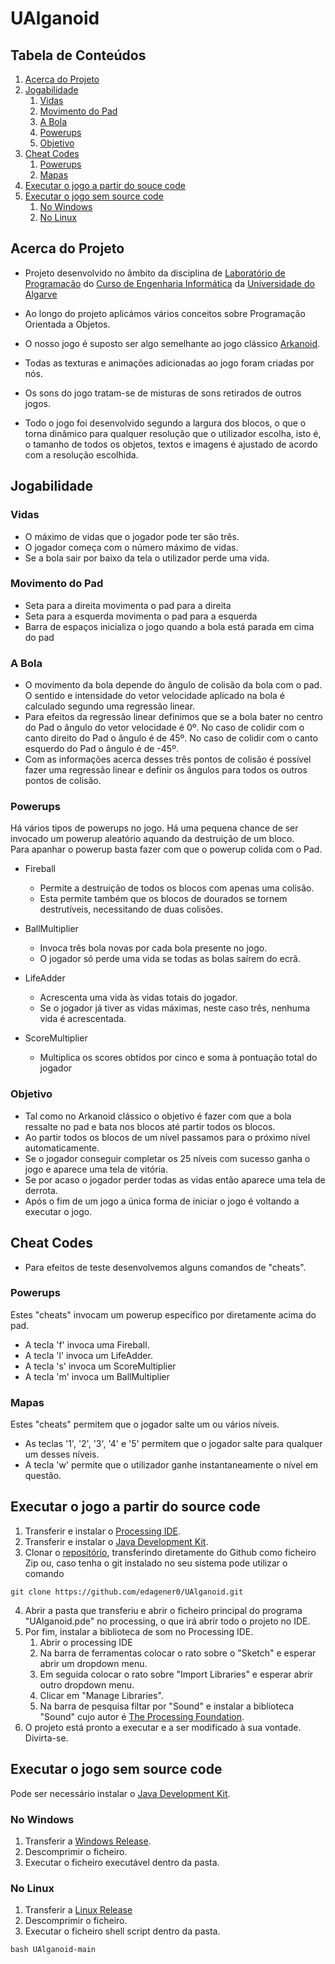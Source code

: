 # UAlganoid
## Tabela de Conteúdos
1. [Acerca do Projeto](#Acerca-do-Projeto)
2. [Jogabilidade](#Jogabilidade)
    1. [Vidas](#Vidas)
    2. [Movimento do Pad](#Movimento-do-Pad)
    3. [A Bola](#A-Bola)
    4. [Powerups](#Powerups)
    5. [Objetivo](#Objetivo)
3. [Cheat Codes](#Cheat-Codes)
    1. [Powerups](#Powerups)
    2. [Mapas](#Mapas)
4. [Executar o jogo a partir do souce code](#Executar-o-jogo-a-partir-do-source-code)
5. [Executar o jogo sem source code](#Executar-o-jogo-sem-source-code)
    1. [No Windows](#No-Windows)
    2. [No Linux](#No-Linux)
## Acerca do Projeto
- Projeto desenvolvido no âmbito da disciplina de [Laboratório de Programação](https://academico.ualg.pt/netpa/doc?codeDiscip=14781068&anoLectivo=202425&codInstituic=9&stage=FichaUnidadeCurricular&_event=publicacaoFUC&docIsAttachment=false) do [Curso de Engenharia Informática](https://www.ualg.pt/curso/1478/plano) da [Universidade do Algarve](https://www.ualg.pt/)


- Ao longo do projeto aplicámos vários conceitos sobre Programação Orientada a Objetos.</li>

- O nosso jogo é suposto ser algo semelhante ao jogo clássico [Arkanoid](https://en.wikipedia.org/wiki/Arkanoid).

- Todas as texturas e animações adicionadas ao jogo foram criadas por nós.</li>
- Os sons do jogo tratam-se de misturas de sons retirados de outros jogos.</li>
- Todo o jogo foi desenvolvido segundo a largura dos blocos, o que o torna dinâmico para qualquer resolução que o utilizador escolha, isto é, o tamanho de todos os objetos, textos e imagens é ajustado de acordo com a resolução escolhida.</li>


## Jogabilidade

### Vidas

- O máximo de vidas que o jogador pode ter são três.
- O jogador começa com o número máximo de vidas.
- Se a bola sair por baixo da tela o utilizador perde uma vida.


### Movimento do Pad


- Seta para a direita movimenta o pad para a direita
- Seta para a esquerda movimenta o pad para a esquerda
- Barra de espaços inicializa o jogo quando a bola está parada em cima do pad


### A Bola

- O movimento da bola depende do ângulo de colisão da bola com o pad. O sentido e intensidade do vetor velocidade aplicado na bola é calculado segundo uma regressão linear.
- Para efeitos da regressão linear definimos que se a bola bater no centro do Pad o ângulo do vetor velocidade é 0º. No caso de colidir com o canto direito do Pad o ângulo é de 45º. No caso de colidir com o canto esquerdo do Pad o ângulo é de -45º.
- Com as informações acerca desses três pontos de colisão é possível fazer uma regressão linear e definir os ângulos para todos os outros pontos de colisão.


### Powerups
Há vários tipos de powerups no jogo. Há uma pequena chance de ser invocado um powerup aleatório aquando da destruição de um bloco.<br>
Para apanhar o powerup basta fazer com que o powerup colida com o Pad.


- Fireball
    - Permite a destruição de todos os blocos com apenas uma colisão.
    - Esta permite também que os blocos de dourados se tornem destrutíveis, necessitando de duas colisões.

- BallMultiplier
    - Invoca três bola novas por cada bola presente no jogo.
    - O jogador só perde uma vida se todas as bolas saírem do ecrã.



- LifeAdder
    - Acrescenta uma vida às vidas totais do jogador.
    - Se o jogador já tiver as vidas máximas, neste caso três, nenhuma vida é acrescentada.


- ScoreMultiplier

    - Multiplica os scores obtidos por cinco e soma à pontuação total do jogador


### Objetivo

- Tal como no Arkanoid clássico o objetivo é fazer com que a bola ressalte no pad e bata nos blocos até partir todos os blocos.
- Ao partir todos os blocos de um nível passamos para o próximo nível automaticamente.
- Se o jogador conseguir completar os 25 níveis com sucesso ganha o jogo e aparece uma tela de vitória. 
- Se por acaso o jogador perder todas as vidas então aparece uma tela de derrota. 
- Após o fim de um jogo a única forma de iniciar o jogo é voltando a executar o jogo.

## Cheat Codes

- Para efeitos de teste desenvolvemos alguns comandos de "cheats".

### Powerups 
Estes "cheats" invocam um powerup específico por diretamente acima do pad.

- A tecla 'f' invoca uma Fireball.
- A tecla 'l' invoca um LifeAdder.
- A tecla 's' invoca um ScoreMultiplier
- A tecla 'm' invoca um BallMultiplier

### Mapas

Estes "cheats" permitem que o jogador salte um ou vários níveis.

- As teclas '1', '2', '3', '4' e '5' permitem que o jogador salte para qualquer um desses níveis.
- A tecla 'w' permite que o utilizador ganhe instantaneamente o nível em questão.

## Executar o jogo a partir do source code

1. Transferir e instalar o [Processing IDE](https://processing.org/download).
2. Transferir e instalar o [Java Development Kit](https://www.oracle.com/java/technologies/downloads/).
3. Clonar o [repositório](https://github.com/edagener0/UAlganoid.git), transferindo diretamente do Github como ficheiro Zip ou, caso tenha o git instalado no seu sistema pode utilizar o comando
```
git clone https://github.com/edagener0/UAlganoid.git
```
4. Abrir a pasta que transferiu e abrir o ficheiro principal do programa "UAlganoid.pde" no processing, o que irá abrir todo o projeto no IDE.
5. Por fim, instalar a biblioteca de som no Processing IDE.
    1. Abrir o processing IDE
    2. Na barra de ferramentas colocar o rato sobre o "Sketch" e esperar abrir um dropdown menu.
    3. Em seguida colocar o rato sobre "Import Libraries" e esperar abrir outro dropdown menu.
    4. Clicar em "Manage Libraries".
    5. Na barra de pesquisa filtar por "Sound" e instalar a biblioteca "Sound" cujo autor é [The Processing Foundation](https://processingfoundation.org/).
6. O projeto está pronto a executar e a ser modificado à sua vontade. Divirta-se.

## Executar o jogo sem source code

Pode ser necessário instalar o [Java Development Kit](https://www.oracle.com/java/technologies/downloads/).
### No Windows

1. Transferir a [Windows Release](https://github.com/edagener0/UAlganoid/releases/tag/UAlganoid-windows64).
2. Descomprimir o ficheiro.
3. Executar o ficheiro executável dentro da pasta.

### No Linux
1. Transferir a [Linux Release](https://github.com/edagener0/UAlganoid/releases/tag/UAlganoid-Linux)
2. Descomprimir o ficheiro.
3. Executar o ficheiro shell script dentro da pasta.
```
bash UAlganoid-main
```


